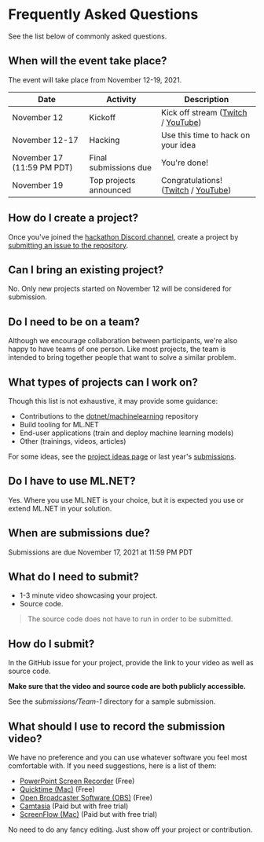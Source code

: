 # Frequently Asked Questions

See the list below of commonly asked questions.

## When will the event take place?

The event will take place from November 12-19, 2021.

| Date | Activity | Description |
| --- | --- | --- |
| November 12  | Kickoff | Kick off stream ([Twitch](https://www.twitch.tv/virtualmlnet) / [YouTube](https://www.youtube.com/watch?v=CoRcBV_y5E0))
| November 12-17 | Hacking | Use this time to hack on your idea
| November 17 (11:59 PM PDT) | Final submissions due | You're done!
| November 19  | Top projects announced | Congratulations! ([Twitch](https://www.twitch.tv/virtualmlnet) / [YouTube](https://youtu.be/I3tpA9t5e5w))


## How do I create a project?

Once you've joined the [hackathon Discord channel](https://aka.ms/mlnet-hackathon-discord), create a project by [submitting an issue to the repository](https://github.com/virtualmlnet/hackathon-2020/issues/new?assignees=&labels=&template=idea.md&title=ML.NET+Hackathon+Idea).

## Can I bring an existing project?

No. Only new projects started on November 12 will be considered for submission.

## Do I need to be on a team?

Although we encourage collaboration between participants, we're also happy to have teams of one person. Like most projects, the team is intended to bring together people that want to solve a similar problem. 

## What types of projects can I work on?

Though this list is not exhaustive, it may provide some guidance:

- Contributions to the [dotnet/machinelearning](https://github.com/dotnet/machinelearning) repository
- Build tooling for ML.NET
- End-user applications (train and deploy machine learning models)
- Other (trainings, videos, articles)

For some ideas, see the [project ideas page](project-ideas.md) or last year's [submissions](https://github.com/virtualmlnet/hackathon-2020/tree/main/submissions).

## Do I have to use ML.NET?

Yes. Where you use ML.NET is your choice, but it is expected you use or extend ML.NET in your solution.

## When are submissions due?

Submissions are due November 17, 2021 at 11:59 PM PDT

## What do I need to submit?

- 1-3 minute video showcasing your project.
- Source code.

> The source code does not have to run in order to be submitted.

## How do I submit?

In the GitHub issue for your project, provide the link to your video as well as source code.

**Make sure that the video and source code are both publicly accessible.**

See the *submissions/Team-1* directory for a sample submission.

## What should I use to record the submission video?

We have no preference and you can use whatever software you feel most comfortable with. If you need suggestions, here is a list of them:

- [PowerPoint Screen Recorder](https://support.microsoft.com/en-us/office/record-your-screen-in-powerpoint-0b4c3f65-534c-4cf1-9c59-402b6e9d79d0) (Free)
- [Quicktime (Mac)](https://support.apple.com/en-us/HT208721) (Free)
- [Open Broadcaster Software (OBS)](https://obsproject.com/) (Free)
- [Camtasia](https://www.techsmith.com/video-editor.html) (Paid but with free trial)
- [ScreenFlow (Mac)](https://www.telestream.net/screenflow/overview.htm) (Paid but with free trial)

No need to do any fancy editing. Just show off your project or contribution.
